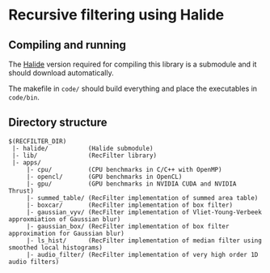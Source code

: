 # Recursive filtering using Halide

## Compiling and running
The [Halide](https://github.com/gchauras/Halide) version required for compiling this library is a submodule and it should download automatically.

The makefile in <code>code/</code> should build everything and place the executables in <code>code/bin</code>.

## Directory structure
```
$(RECFILTER_DIR)
 |- halide/           (Halide submodule)
 |- lib/              (RecFilter library)
 |- apps/
     |- cpu/          (CPU benchmarks in C/C++ with OpenMP)
     |- opencl/       (GPU benchmarks in OpenCL)
     |- gpu/          (GPU benchmarks in NVIDIA CUDA and NVIDIA Thrust)
     |- summed_table/ (RecFilter implementation of summed area table)
     |- boxcar/       (RecFilter implementation of box filter)
     |- gaussian_vyv/ (RecFilter implementation of Vliet-Young-Verbeek approxmiation of Gaussian blur)
     |- gaussian_box/ (RecFilter implementation of box filter approximation for Gaussian blur)
     |- ls_hist/      (RecFilter implementation of median filter using smoothed local histograms)
     |- audio_filter/ (RecFilter implementation of very high order 1D audio filters)
```
